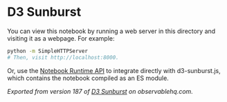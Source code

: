 # D3 Sunburst

You can view this notebook by running a web server in this directory and
visiting it as a webpage. For example:

```sh
python -m SimpleHTTPServer
# Then, visit http://localhost:8000.
```

Or, use the [Notebook Runtime API](https://github.com/observablehq/notebook-runtime) to
integrate directly with d3-sunburst.js, which contains the notebook compiled as an
ES module.

*Exported from version 187 of [D3 Sunburst](https://beta.observablehq.com/@mbostock/d3-sunburst) on observablehq.com.*